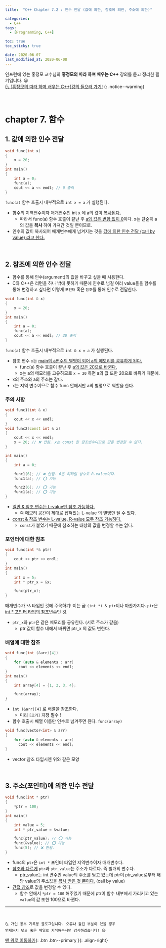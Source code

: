```yaml
---
title:  "C++ Chapter 7.2 : 인수 전달 (값에 의한, 참조에 의한, 주소에 의한)" 

categories:
  - C++
tags:
  - [Programming, C++]

toc: true
toc_sticky: true

date: 2020-06-07
last_modified_at: 2020-06-08
---
```


인프런에 있는 홍정모 교수님의 **홍정모의 따라 하며 배우는 C++** 강의를 듣고 정리한 필기입니다. 😀    
[🌜 [홍정모의 따라 하며 배우는 C++]강의 들으러 가기!](https://www.inflearn.com/course/following-c-plus)
{: .notice--warning}

<br>


# chapter 7. 함수

## 1. 값에 의한 인수 전달 

```cpp
void func(int x) 
{
    x = 20;
}
int main()
{
    int a = 0;
    func(a); 
    cout << a << endl; // 0 출력
}
```
`func(a)` 함수 호출시 내부적으로 `int x = a` 가 실행된다. 
- 함수의 지역변수이자 매개변수인 int x 에 a의 값이 <u>복사된다.</u>
  - 따라서 func(a) 함수 호출이 끝난 후 <u>a의 값은 변함 없이 0</u>이다. x는 단순히 a의 값을 **복사** 하여 가져간 것일 뿐이므로.
- 인수의 값이 복사되어 매개변수에게 넘겨지는 것을 <u>값에 의한 인수 전달 (call by value) 라고 한다.</u>

<br>

## 2. 참조에 의한 인수 전달
- 함수를 통해 인수(argument)의 값을 바꾸고 싶을 때 사용한다.
- C와 C++은 리턴을 하나 밖에 못하기 때문에 인수로 넘길 여러 value들을 함수를 통해 변경하고 싶다면 이렇게 `포인터` 혹은 `참조`를 통해 인수로 전달한다.

```cpp
void func(int & x) 
{
    x = 20;
}
int main()
{
    int a = 0;
    func(a); 
    cout << a << endl; // 20 출력
}
```
`func(a)` 함수 호출시 내부적으로 `int & x = a` 가 실행된다. 
- 참조 변수 `x`는 <u>main의 a변수의 별명이 되어 a의 메모리를 공유하게 된다.</u> 
  - func(a) 함수 호출이 끝난 후 <u>a의 값은 20으로 바뀐다.</u>
  - x는 a의 메모리를 고유하므로 `x = 20` 하면 a의 값 또한 20으로 바뀌기 때문에.
- x의 주소와 a의 주소는 같다. 
- x는 지역 변수이므로 함수 func 안에서만 a의 별명으로 역할을 한다.

### 주의 사항

```cpp
void func1(int & x) 
{
    cout << x << endl;
}
void func2(const int & x) 
{
    cout << x << endl;
    x = 20; // ❌ 안됨. x는 const 한 참조변수이므로 값을 변경할 수 없다.
}

int main()
{
    int a = 0;

    func1(6); // ❌ 안됨. 6은 리터럴 상수로 R-value이다.
    func1(a); // ⭕ 가능

    func2(6); // ⭕ 가능
    func1(a); // ⭕ 가능
}
```

- <u>일반 & 참조 변수는 L-value만 참조 가능하다.</u> 
  - 즉 메모리 공간이 제대로 잡혀있는 L-value 의 별명만 될 수 있다. 
- <u>const & 참조 변수는 L-value, R-value 모두 참조 가능하다.</u> 
  - `const`가 붙었기 때문에 참조하는 대상의 값을 변경할 수는 없다.

### 포인터에 대한 참조

```cpp
void func(int *& ptr)
{
    cout << ptr << endl;
}
int main()
{
    int x = 5;
    int * ptr_x = &x;

    func(ptr_x);
}
```
매개변수가 `*&` 타입인 것에 주목하기! 이는 곧 `(int *) & ptr`이나 마찬가지다. `ptr`은 <u>int * 포인터 타입의 참조변수</u>인 것.
- `ptr_x`와 `ptr`은 같은 메모리를 공유한다. (서로 주소가 같음)
  - ptr 값이 함수 내에서 바뀌면 ptr_x 의 값도 변한다. 

### 배열에 대한 참조

```cpp
void func(int (&arr)[4])
{
    for (auto & elements : arr)
      cout << elements << endl;
}
int main()
{
    int array[4] = {1, 2, 3, 4};

    func(array);
}
```
- `int (&arr)[4]` 로 배열을 참조한다. 
  - 미리 `[크기]` 지정 필수 ! 
- 함수 호출시 배열 이름만 인수로 넘겨주면 된다. `func(array)`


```cpp
void func(vector<int> & arr)
{
    for (auto & elements : arr)
      cout << elements << endl;
}
```
- vector 참조 타입시엔 위와 같은 모양

<br>

## 3. 주소(포인터)에 의한 인수 전달

```cpp
void func(int * ptr)
{
    *ptr = 100;
}
int main()
{
    int value = 5;
    int * ptr_value = &value;

    func(ptr_value); // ⭕ 가능
    func(&value); // ⭕ 가능
    func(5); // ❌ 안됨.
}
```
- func의 `ptr`은 `int *` 포인터 타입인 지역변수이자 매개변수다. 
- <u>참조와 다르게</u> `ptr`과 `ptr_value`는 주소가 다르다. 즉 별개의 변수다. 
  - ptr_value는 int 변수인 value의 주소를 담고 있는데 ptr이 ptr_value로부터 해당 value의 주소값을 <u>복사 받은 것 뿐이다.</u> (call by value)
- <u>간접 참조</u>로 값을 변경할 수 있다.
  - 함수 안에서 `*ptr = 100` 해주었기 때문에 ptr이 함수 내부에서 가리키고 있는 `value`의 값 또한 100으로 바뀐다.

***
<br>

    🌜 개인 공부 기록용 블로그입니다. 오류나 틀린 부분이 있을 경우 
    언제든지 댓글 혹은 메일로 지적해주시면 감사하겠습니다! 😄

[맨 위로 이동하기](#){: .btn .btn--primary }{: .align-right}